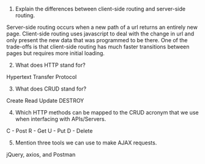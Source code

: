 1. Explain the differences between client-side routing and server-side routing.

Server-side routing occurs when a new path of a url returns an entirely new page. Client-side routing uses javascript to deal with the change in url and only present the new data that was programmed to be there. One of the trade-offs is that client-side routing has much faster transitions between pages but requires more initial loading.

2. What does HTTP stand for?

Hypertext Transfer Protocol

3. What does CRUD stand for?

Create Read Update DESTROY

4. Which HTTP methods can be mapped to the CRUD acronym that we use when interfacing with APIs/Servers.

C - Post
R - Get
U - Put
D - Delete

5. Mention three tools we can use to make AJAX requests.

jQuery, axios, and Postman